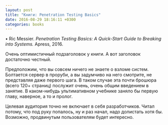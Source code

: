 ```yaml
---
layout: post
title: "Книги: Penetration Testing Basics"
date: 2016-08-29 18:16:11 +0300
categories: books
---
```

• Ric Messier. *Penetration Testing Basics: A Quick-Start Guide to Breaking into Systems.* Apress, 2016.

Очень оптимистичный подзаголовок у книги. А вот заголовок достаточно честный.

Предположим, что вы совсем ничего не знаете о взломе систем. Болтается сервер в проруби, а вы задумчиво на него смотрите, не представляя даже первого шага. В таком случае эта почти брошюра (всего 120+ страниц) послужит очень, очень общим введением в занятие. В каком-нибудь ультимативном учебнике заняло бы первую главу, наверное, а то и пролог.

Целевая аудитория точно не включает в себя разработчиков. Читал потому, что под руку попалось, ну и раз начал, надо долистать хотя бы. Возможно, продвинутым пользователям будет интересно.
